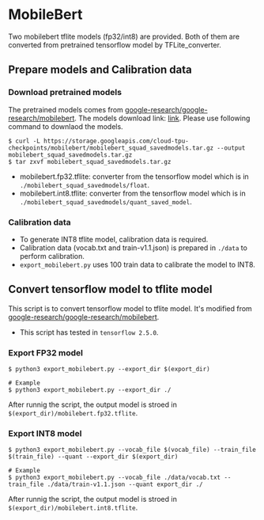 
# MobileBert

Two mobilebert tflite models (fp32/int8) are provided. Both of them are converted from pretrained tensorflow model by TFLite_converter.

## Prepare models and Calibration data

### Download pretrained models
The pretrained models comes from [google-research/google-research/mobilebert](https://github.com/google-research/google-research/tree/master/mobilebert). The models download link: [link](https://storage.googleapis.com/cloud-tpu-checkpoints/mobilebert/mobilebert_squad_savedmodels.tar.gz).
Please use following command to downlaod the models.
```
$ curl -L https://storage.googleapis.com/cloud-tpu-checkpoints/mobilebert/mobilebert_squad_savedmodels.tar.gz --output mobilebert_squad_savedmodels.tar.gz
$ tar zxvf mobilebert_squad_savedmodels.tar.gz
```
* mobilebert.fp32.tflite: converter from the tensorflow model which is in `./mobilebert_squad_savedmodels/float`.
* mobilebert.int8.tflite: converter from the tensorflow model which is in `./mobilebert_squad_savedmodels/quant_saved_model`.

### Calibration data
* To generate INT8 tflite model, calibration data is required.
* Calibration data (vocab.txt and train-v1.1.json) is prepared in `./data` to perform calibration.
* `export_mobilebert.py` uses 100 train data to calibrate the model to INT8.

## Convert tensorflow model to tflite model
This script is to convert tensorflow model to tflite model. It's modified from [google-research/google-research/mobilebert](https://github.com/google-research/google-research/tree/master/mobilebert).

-  This script has tested in `tensorflow 2.5.0`.

### Export FP32 model
```
$ python3 export_mobilebert.py --export_dir $(export_dir)

# Example
$ python3 export_mobilebert.py --export_dir ./
```
After runnig the script, the output model is stroed in `$(export_dir)/mobilebert.fp32.tflite`.

### Export INT8 model
```
$ python3 export_mobilebert.py --vocab_file $(vocab_file) --train_file $(train_file) --quant --export_dir $(export_dir)

# Example
$ python3 export_mobilebert.py --vocab_file ./data/vocab.txt --train_file ./data/train-v1.1.json --quant export_dir ./
```
After runnig the script, the output model is stroed in `$(export_dir)/mobilebert.int8.tflite`.

